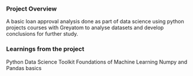 ### Project Overview

 A basic loan approval analysis done as part of data science using python projects courses with Greyatom to analyse datasets and develop conclusions for further study.


### Learnings from the project

 Python Data Science Toolkit
Foundations of Machine Learning
Numpy and Pandas basics


